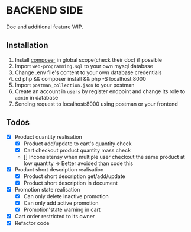 # BACKEND SIDE
Doc and additional feature WIP.

## Installation
1. Install [composer](https://getcomposer.org/download/) in global scope(check their doc) if possible
2. Import `web-programming.sql` to your own mysql database
3. Change .env file's content to your own database credentials
4. cd php && composer install && php -S localhost:8000
5. Import `postman_collection.json` to your postman
6. Create an account in `users` by register endpoint and change its role to `admin` in database
7. Sending request to localhost:8000 using postman or your frontend

## Todos
- [x] Product quantity realisation
    - [x] Product add/update to cart's quantity check
    - [x] Cart checkout product quantity mass check
    - [] Inconsistensy when multiple user checkout the same product at low quantity => Better avoided than code this
- [x] Product short description realisation
    - [x] Product short description get/add/update
    - [x] Product short description in document
- [x] Promotion state realisation
    - [x] Can only delete inactive promotion
    - [x] Can only add active promotion
    - [x] Promotion'state warning in cart
- [x] Cart order restricted to its owner
- [x] Refactor code
